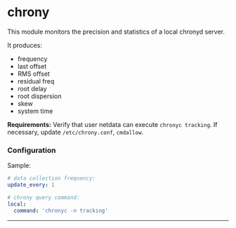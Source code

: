 # chrony

This module monitors the precision and statistics of a local chronyd server.

It produces:

* frequency
* last offset
* RMS offset
* residual freq
* root delay
* root dispersion
* skew
* system time

**Requirements:**
Verify that user netdata can execute `chronyc tracking`. If necessary, update `/etc/chrony.conf`, `cmdallow`.

### Configuration

Sample:
```yaml
# data collection frequency:
update_every: 1

# chrony query command:
local:
  command: 'chronyc -n tracking'
```

---

